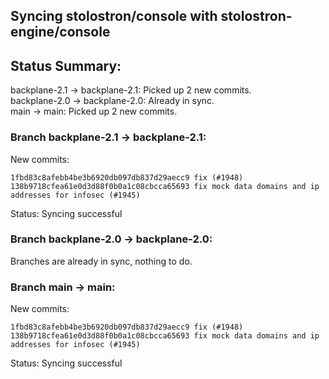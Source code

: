 ## Syncing stolostron/console with stolostron-engine/console

## Status Summary:

backplane-2.1 -> backplane-2.1: Picked up 2 new commits.  
backplane-2.0 -> backplane-2.0: Already in sync.  
main -> main: Picked up 2 new commits.  

### Branch backplane-2.1 -> backplane-2.1:

New commits:

```
1fbd83c8afebb4be3b6920db097db837d29aecc9 fix (#1948)
138b9718cfea61e0d3d88f0b0a1c08cbcca65693 fix mock data domains and ip addresses for infosec (#1945)
```

Status: Syncing successful

### Branch backplane-2.0 -> backplane-2.0:

Branches are already in sync, nothing to do.

### Branch main -> main:

New commits:

```
1fbd83c8afebb4be3b6920db097db837d29aecc9 fix (#1948)
138b9718cfea61e0d3d88f0b0a1c08cbcca65693 fix mock data domains and ip addresses for infosec (#1945)
```

Status: Syncing successful

